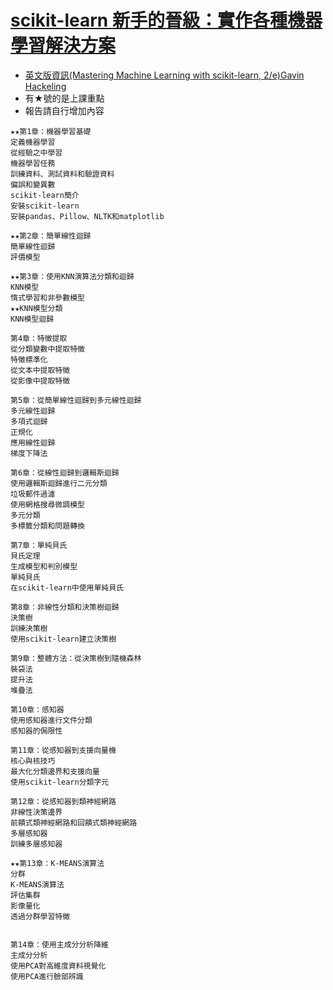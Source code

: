 # [scikit-learn 新手的晉級：實作各種機器學習解決方案 ](https://www.tenlong.com.tw/products/9789864344840)
- [英文版資訊(Mastering Machine Learning with scikit-learn, 2/e)Gavin Hackeling](https://www.packtpub.com/product/mastering-machine-learning-with-scikit-learn-second-edition/9781788299879)
- 有★號的是上課重點
- 報告請自行增加內容
```
★★第1章：機器學習基礎
定義機器學習
從經驗之中學習
機器學習任務
訓練資料、測試資料和驗證資料
偏誤和變異數
scikit-learn簡介
安裝scikit-learn
安裝pandas、Pillow、NLTK和matplotlib

★★第2章：簡單線性迴歸
簡單線性迴歸
評價模型

★★第3章：使用KNN演算法分類和迴歸
KNN模型
惰式學習和非參數模型
★★KNN模型分類
KNN模型迴歸

第4章：特徵提取
從分類變數中提取特徵
特徵標準化
從文本中提取特徵
從影像中提取特徵

第5章：從簡單線性迴歸到多元線性迴歸
多元線性迴歸
多項式迴歸
正規化
應用線性迴歸
梯度下降法

第6章：從線性迴歸到邏輯斯迴歸
使用邏輯斯迴歸進行二元分類
垃圾郵件過濾
使用網格搜尋微調模型
多元分類
多標籤分類和問題轉換

第7章：單純貝氏
貝氏定理
生成模型和判別模型
單純貝氏
在scikit-learn中使用單純貝氏

第8章：非線性分類和決策樹迴歸
決策樹
訓練決策樹
使用scikit-learn建立決策樹

第9章：整體方法：從決策樹到隨機森林
裝袋法
提升法
堆疊法

第10章：感知器
使用感知器進行文件分類
感知器的侷限性

第11章：從感知器到支援向量機
核心與核技巧
最大化分類邊界和支援向量
使用scikit-learn分類字元

第12章：從感知器到類神經網路
非線性決策邊界
前饋式類神經網路和回饋式類神經網路
多層感知器
訓練多層感知器

★★第13章：K-MEANS演算法
分群
K-MEANS演算法
評估集群
影像量化
透過分群學習特徵


第14章：使用主成分分析降維
主成分分析
使用PCA對高維度資料視覺化
使用PCA進行臉部辨識
```
